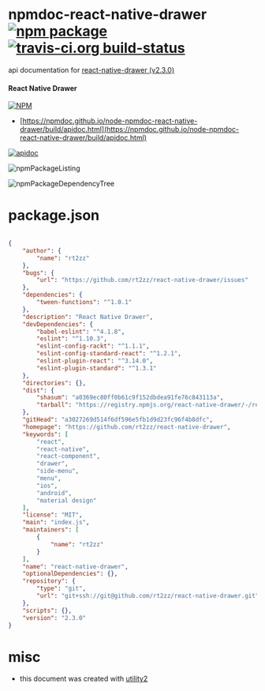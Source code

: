 # npmdoc-react-native-drawer [![npm package](https://img.shields.io/npm/v/npmdoc-react-native-drawer.svg?style=flat-square)](https://www.npmjs.org/package/npmdoc-react-native-drawer) [![travis-ci.org build-status](https://api.travis-ci.org/npmdoc/node-npmdoc-react-native-drawer.svg)](https://travis-ci.org/npmdoc/node-npmdoc-react-native-drawer)

api documentation for  [react-native-drawer (v2.3.0)](https://github.com/rt2zz/react-native-drawer)
#### React Native Drawer

[![NPM](https://nodei.co/npm/react-native-drawer.png?downloads=true&downloadRank=true&stars=true)](https://www.npmjs.com/package/react-native-drawer)

- [https://npmdoc.github.io/node-npmdoc-react-native-drawer/build/apidoc.html](https://npmdoc.github.io/node-npmdoc-react-native-drawer/build/apidoc.html)

[![apidoc](https://npmdoc.github.io/node-npmdoc-react-native-drawer/build/screenCapture.buildCi.browser.%252Ftmp%252Fbuild%252Fapidoc.html.png)](https://npmdoc.github.io/node-npmdoc-react-native-drawer/build/apidoc.html)

![npmPackageListing](https://npmdoc.github.io/node-npmdoc-react-native-drawer/build/screenCapture.npmPackageListing.svg)

![npmPackageDependencyTree](https://npmdoc.github.io/node-npmdoc-react-native-drawer/build/screenCapture.npmPackageDependencyTree.svg)



# package.json

```json

{
    "author": {
        "name": "rt2zz"
    },
    "bugs": {
        "url": "https://github.com/rt2zz/react-native-drawer/issues"
    },
    "dependencies": {
        "tween-functions": "^1.0.1"
    },
    "description": "React Native Drawer",
    "devDependencies": {
        "babel-eslint": "^4.1.8",
        "eslint": "^1.10.3",
        "eslint-config-rackt": "^1.1.1",
        "eslint-config-standard-react": "^1.2.1",
        "eslint-plugin-react": "^3.14.0",
        "eslint-plugin-standard": "^1.3.1"
    },
    "directories": {},
    "dist": {
        "shasum": "a0369ec80ff0b61c9f152dbdea91fe76c843113a",
        "tarball": "https://registry.npmjs.org/react-native-drawer/-/react-native-drawer-2.3.0.tgz"
    },
    "gitHead": "a3027269d514f6df596e5fb1d9d23fc96f4b8dfc",
    "homepage": "https://github.com/rt2zz/react-native-drawer",
    "keywords": [
        "react",
        "react-native",
        "react-component",
        "drawer",
        "side-menu",
        "menu",
        "ios",
        "android",
        "material design"
    ],
    "license": "MIT",
    "main": "index.js",
    "maintainers": [
        {
            "name": "rt2zz"
        }
    ],
    "name": "react-native-drawer",
    "optionalDependencies": {},
    "repository": {
        "type": "git",
        "url": "git+ssh://git@github.com/rt2zz/react-native-drawer.git"
    },
    "scripts": {},
    "version": "2.3.0"
}
```



# misc
- this document was created with [utility2](https://github.com/kaizhu256/node-utility2)
